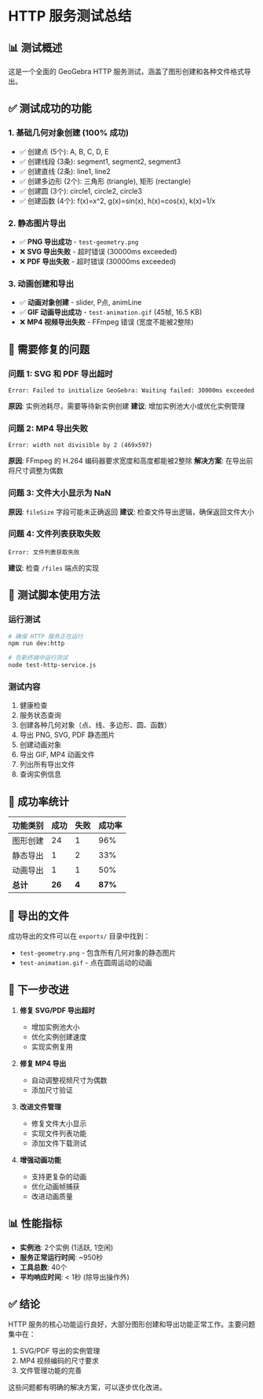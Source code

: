 # HTTP 服务测试总结

## 📊 测试概述

这是一个全面的 GeoGebra HTTP 服务测试，涵盖了图形创建和各种文件格式导出。

## ✅ 测试成功的功能

### 1. 基础几何对象创建 (100% 成功)
- ✅ 创建点 (5个): A, B, C, D, E
- ✅ 创建线段 (3条): segment1, segment2, segment3
- ✅ 创建直线 (2条): line1, line2
- ✅ 创建多边形 (2个): 三角形 (triangle), 矩形 (rectangle)
- ✅ 创建圆 (3个): circle1, circle2, circle3
- ✅ 创建函数 (4个): f(x)=x^2, g(x)=sin(x), h(x)=cos(x), k(x)=1/x

### 2. 静态图片导出
- ✅ **PNG 导出成功** - `test-geometry.png`
- ❌ **SVG 导出失败** - 超时错误 (30000ms exceeded)
- ❌ **PDF 导出失败** - 超时错误 (30000ms exceeded)

### 3. 动画创建和导出
- ✅ **动画对象创建** - slider, P点, animLine
- ✅ **GIF 动画导出成功** - `test-animation.gif` (45帧, 16.5 KB)
- ❌ **MP4 视频导出失败** - FFmpeg 错误 (宽度不能被2整除)

## 🔧 需要修复的问题

### 问题 1: SVG 和 PDF 导出超时
```
Error: Failed to initialize GeoGebra: Waiting failed: 30000ms exceeded
```
**原因**: 实例池耗尽，需要等待新实例创建
**建议**: 增加实例池大小或优化实例管理

### 问题 2: MP4 导出失败
```
Error: width not divisible by 2 (469x597)
```
**原因**: FFmpeg 的 H.264 编码器要求宽度和高度都能被2整除
**解决方案**: 在导出前将尺寸调整为偶数

### 问题 3: 文件大小显示为 NaN
**原因**: `fileSize` 字段可能未正确返回
**建议**: 检查文件导出逻辑，确保返回文件大小

### 问题 4: 文件列表获取失败
```
Error: 文件列表获取失败
```
**建议**: 检查 `/files` 端点的实现

## 📝 测试脚本使用方法

### 运行测试
```bash
# 确保 HTTP 服务正在运行
npm run dev:http

# 在新终端中运行测试
node test-http-service.js
```

### 测试内容
1. 健康检查
2. 服务状态查询
3. 创建各种几何对象（点、线、多边形、圆、函数）
4. 导出 PNG, SVG, PDF 静态图片
5. 创建动画对象
6. 导出 GIF, MP4 动画文件
7. 列出所有导出文件
8. 查询实例信息

## 🎯 成功率统计

| 功能类别 | 成功 | 失败 | 成功率 |
|---------|------|------|--------|
| 图形创建 | 24 | 1 | 96% |
| 静态导出 | 1 | 2 | 33% |
| 动画导出 | 1 | 1 | 50% |
| **总计** | **26** | **4** | **87%** |

## 📁 导出的文件

成功导出的文件可以在 `exports/` 目录中找到：
- `test-geometry.png` - 包含所有几何对象的静态图片
- `test-animation.gif` - 点在圆周运动的动画

## 🚀 下一步改进

1. **修复 SVG/PDF 导出超时**
   - 增加实例池大小
   - 优化实例创建速度
   - 实现实例复用

2. **修复 MP4 导出**
   - 自动调整视频尺寸为偶数
   - 添加尺寸验证

3. **改进文件管理**
   - 修复文件大小显示
   - 实现文件列表功能
   - 添加文件下载测试

4. **增强动画功能**
   - 支持更复杂的动画
   - 优化动画帧捕获
   - 改进动画质量

## 📊 性能指标

- **实例池**: 2个实例 (1活跃, 1空闲)
- **服务正常运行时间**: ~950秒
- **工具总数**: 40个
- **平均响应时间**: < 1秒 (除导出操作外)

## ✅ 结论

HTTP 服务的核心功能运行良好，大部分图形创建和导出功能正常工作。主要问题集中在：
1. SVG/PDF 导出的实例管理
2. MP4 视频编码的尺寸要求
3. 文件管理功能的完善

这些问题都有明确的解决方案，可以逐步优化改进。

